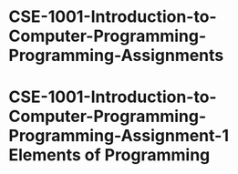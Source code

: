 # CSE-1001-Introduction-to-Computer-Programming-Programming-Assignments
# CSE-1001-Introduction-to-Computer-Programming-Programming-Assignment-1 Elements of Programming
